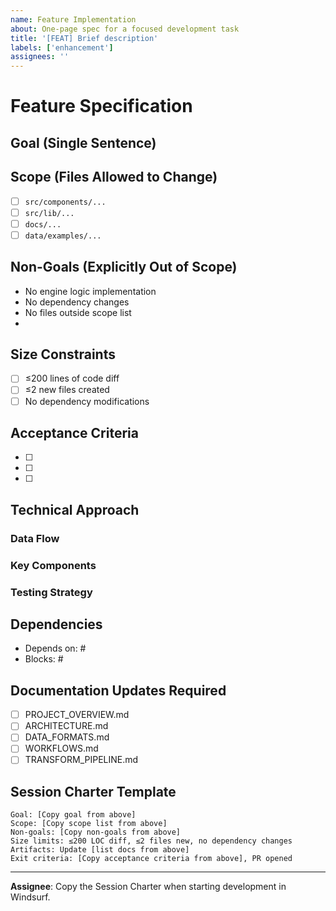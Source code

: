 ```yaml
---
name: Feature Implementation
about: One-page spec for a focused development task
title: '[FEAT] Brief description'
labels: ['enhancement']
assignees: ''
---
```


# Feature Specification

## Goal (Single Sentence)
<!-- What specific outcome will this issue achieve? -->

## Scope (Files Allowed to Change)
<!-- List 3-7 files that may be modified for this feature -->
- [ ] `src/components/...`
- [ ] `src/lib/...`  
- [ ] `docs/...`
- [ ] `data/examples/...`

## Non-Goals (Explicitly Out of Scope)
<!-- What will you NOT do to stay focused? -->
- No engine logic implementation
- No dependency changes
- No files outside scope list
- 

## Size Constraints
- [ ] ≤200 lines of code diff
- [ ] ≤2 new files created
- [ ] No dependency modifications

## Acceptance Criteria
<!-- Specific, testable conditions for completion -->
- [ ] 
- [ ] 
- [ ] 

## Technical Approach
<!-- Brief outline of implementation strategy -->

### Data Flow
<!-- How data moves through the system for this feature -->

### Key Components
<!-- What components/modules will be created or modified -->

### Testing Strategy  
<!-- How will this be verified to work correctly -->

## Dependencies
<!-- What must be completed before this can start? -->
- Depends on: #<!-- issue number -->
- Blocks: #<!-- issue number -->

## Documentation Updates Required
<!-- Which docs need updates when this is complete? -->
- [ ] PROJECT_OVERVIEW.md
- [ ] ARCHITECTURE.md
- [ ] DATA_FORMATS.md
- [ ] WORKFLOWS.md
- [ ] TRANSFORM_PIPELINE.md

## Session Charter Template
```
Goal: [Copy goal from above]
Scope: [Copy scope list from above]  
Non-goals: [Copy non-goals from above]
Size limits: ≤200 LOC diff, ≤2 files new, no dependency changes
Artifacts: Update [list docs from above]
Exit criteria: [Copy acceptance criteria from above], PR opened
```

---
**Assignee**: Copy the Session Charter when starting development in Windsurf.
